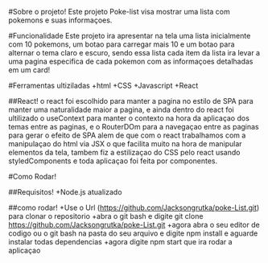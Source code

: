 #Sobre o projeto!
Este projeto Poke-list visa mostrar uma lista com pokemons e suas informaçoes.

#Funcionalidade
Este projeto ira apresentar na tela uma lista inicialmente com 10 pokemons, um botao para carregar mais 10 e um botao para alternar o tema claro e escuro, sendo essa lista cada item da lista ira levar a uma pagina especifica de cada pokemon com as informaçoes detalhadas em um card!

#Ferramentas ultiziladas
+html
+CSS
+Javascript
+React

##React!
o react foi escolhido para manter a pagina no estilo de SPA para manter uma naturalidade maior a pagina, e ainda dentro do react foi ultilizado o useContext para manter o contexto na hora da aplicaçao dos temas entre as paginas, e o RouterDOm para a navegaçao entre as paginas para gerar o efeito de SPA alem de que com o react trabalhamos com a manipulaçao do html via JSX o que facilita muito na hora de manipular elementos da tela, tambem fiz a estilizaçao do CSS pelo react usando styledComponents e toda aplicaçao foi feita por componentes.

#Como Rodar!

##Requisitos!
+Node.js atualizado

##como rodar!
+Use o Url (https://github.com/Jacksongrutka/poke-List.git) para clonar o repositorio
+abra o git bash e digite git clone https://github.com/Jacksongrutka/poke-List.git 
+agora abra o seu editor de codigo ou o git bash na pasta do seu arquivo e digite npm install e aguarde instalar todas dependencias
+agora digite npm start que ira rodar a aplicaçao
